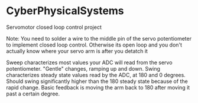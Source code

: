 # CyberPhysicalSystems
Servomotor closed loop control project

Note: You need to solder a wire to the middle pin of the servo potentiometer to implement closed loop control. 
Otherwise its open loop and you don't actually know where your servo arm is after you detatch it

Sweep characterizes most values your ADC will read from the servo potentiometer. "Gentle" changes, ramping up and down.
Swing characterizes steady state values read by the ADC, at 180 and 0 degrees. Should swing significantly higher than the 180 steady state because of the rapid change.
Basic feedback is moving the arm back to 180 after moving it past a certain degree.

